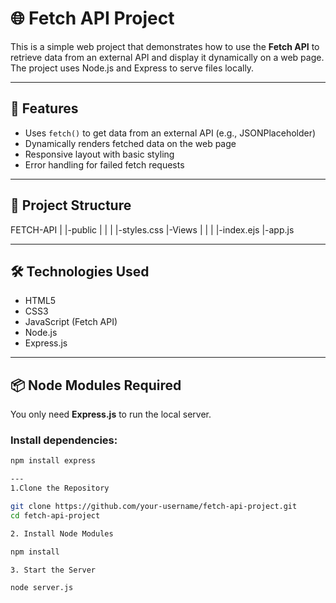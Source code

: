 # 🌐 Fetch API Project

This is a simple web project that demonstrates how to use the **Fetch API** to retrieve data from an external API and display it dynamically on a web page. The project uses Node.js and Express to serve files locally.

---

## 🚀 Features

- Uses `fetch()` to get data from an external API (e.g., JSONPlaceholder)
- Dynamically renders fetched data on the web page
- Responsive layout with basic styling
- Error handling for failed fetch requests

---

## 📁 Project Structure

FETCH-API
|
|-public
|  |
|  |-styles.css
|-Views
|  |
|  |-index.ejs
|-app.js


---

## 🛠️ Technologies Used

- HTML5
- CSS3
- JavaScript (Fetch API)
- Node.js
- Express.js

---

## 📦 Node Modules Required

You only need **Express.js** to run the local server.

### Install dependencies:

```bash
npm install express

---
1.Clone the Repository

git clone https://github.com/your-username/fetch-api-project.git
cd fetch-api-project

2. Install Node Modules

npm install

3. Start the Server

node server.js

